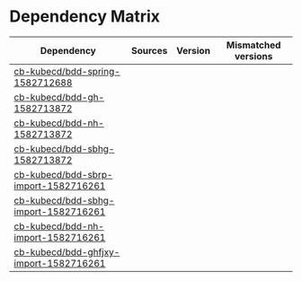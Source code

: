 # Dependency Matrix

Dependency | Sources | Version | Mismatched versions
---------- | ------- | ------- | -------------------
[cb-kubecd/bdd-spring-1582712688](https://github.com/cb-kubecd/bdd-spring-1582712688.git) |  | []() | 
[cb-kubecd/bdd-gh-1582713872](https://github.com/cb-kubecd/bdd-gh-1582713872.git) |  | []() | 
[cb-kubecd/bdd-nh-1582713872](https://github.com/cb-kubecd/bdd-nh-1582713872.git) |  | []() | 
[cb-kubecd/bdd-sbhg-1582713872](https://github.com/cb-kubecd/bdd-sbhg-1582713872.git) |  | []() | 
[cb-kubecd/bdd-sbrp-import-1582716261](https://github.com/cb-kubecd/bdd-sbrp-import-1582716261.git) |  | []() | 
[cb-kubecd/bdd-sbhg-import-1582716261](https://github.com/cb-kubecd/bdd-sbhg-import-1582716261.git) |  | []() | 
[cb-kubecd/bdd-nh-import-1582716261](https://github.com/cb-kubecd/bdd-nh-import-1582716261.git) |  | []() | 
[cb-kubecd/bdd-ghfjxy-import-1582716261](https://github.com/cb-kubecd/bdd-ghfjxy-import-1582716261.git) |  | []() | 
